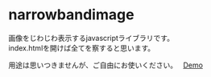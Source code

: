 # narrowbandimage
  
画像をじわじわ表示するjavascriptライブラリです。  
index.htmlを開けば全てを察すると思います。    
  
用途は思いつきませんが、ご自由にお使いください。    
[Demo](http://uselesscode.net/narrow-band-image/ "Demo")
